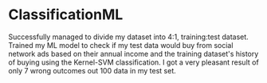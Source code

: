 # ClassificationML

Successfully managed to divide my dataset into 4:1, training:test dataset. Trained my ML model to check if my test data would buy from social network ads based on their annual income and the training dataset's history of buying using the Kernel-SVM classification.
I got a very pleasant result of only 7 wrong outcomes out 100 data in my test set.
